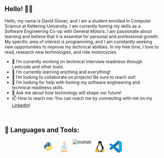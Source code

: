 ## Hello! 👋🏽

Hello, my name is David Glover, and I am a student enrolled in Computer Science at Kettering University. I am currently honing my skills as a Software Engineering Co-op with General Motors. I am passionate about learning and believe that it is essential for personal and professional growth. My specific area of interest is programming, and I am constantly seeking new opportunities to improve my technical abilities. In my free time, I love to read, research new technologies, and ride motorcycles.


- 🔭 I’m currently working on technical interview readniess through Leetcode and other tools.
- 🌱 I’m currently learning anything and everything!
- 👯 I’m looking to collaborate on projects! Be sure to reach out!
- 🤔 I’m looking for help with honing my software engineering and technical readiness skills.
- 💬 Ask me about how technology will shape our future!
- 📫 How to reach me: You can reach me by connecting with me on my [LinkedIn](https://www.linkedin.com/in/david-glover-jr/)! 


<br />

## 🧰 Languages and Tools:
<p align="center">
  <img src="https://raw.githubusercontent.com/github/explore/main/topics/python/python.png" alt="Python" height="40" style="vertical-align:top; margin:4px">
  <img src="https://raw.githubusercontent.com/github/explore/main/topics/java/java.png" alt="Java" height="40" style="vertical-align:top; margin:4px">
  <img src="https://upload.wikimedia.org/wikipedia/commons/2/21/Matlab_Logo.png" alt="matlab" width="40" height="40"/> </a> 
  <img src="https://raw.githubusercontent.com/github/explore/main/topics/linux/linux.png" alt="Ubuntu Linux" height="40" style="vertical-align:top; margin:4px">
  <img src="https://raw.githubusercontent.com/github/explore/main/topics/visual-studio-code/visual-studio-code.png" alt="VS Code" height="40" style="vertical-align:top; margin:4px">
</p>




